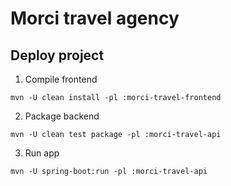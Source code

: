 # Morci travel agency

## Deploy project

1. Compile frontend

`mvn -U clean install -pl :morci-travel-frontend`

2. Package backend

`mvn -U clean test package -pl :morci-travel-api`

3. Run app

`mvn -U spring-boot:run -pl :morci-travel-api`